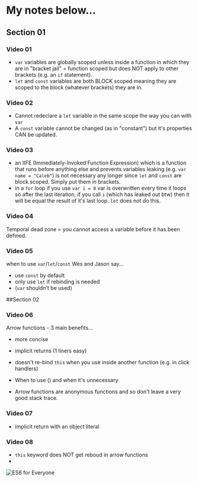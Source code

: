 # My notes below...

## Section 01
### Video 01
- `var` variables are globally scoped unless inside a function in which they are in "bracket jail" = function scoped but does NOT apply to other brackets (e.g. an `if` statement).
- `let` and `const` variables are both BLOCK scoped meaning they are scoped to the block (whatever brackets) they are in.

### Video 02
- Cannot redeclare a `let` variable in the same scope the way you can with `var`
- A `const` variable cannot be changed (as in "constant") but it's properties CAN be updated.

### Video 03
- an IIFE (Immediately-Invoked Function Expression) which is a function that runs before anything else and prevents variables leaking (e.g. `var name = "Caleb"`) is not necessary any longer since `let` and `const` are block scoped. Simply put them in brackets.
- in a `for` loop if you use `var i = 0` var is overwritten every time it loops so after the last iteration, if you call `i` (which has leaked out btw) then it will be equal the result of it's last loop. `let` does not do this.

### Video 04
Temporal dead zone = you cannot access a variable before it has been defined.

### Video 05
when to use `var`/`let`/`const`
Wes and Jason say...
  - use `const` by default
  - only use `let` if rebinding is needed
  - (`var` shouldn't be used)

##Section 02
### Video 06
Arrow functions - 3 main benefits...
  - more concise
  - implicit returns (1 liners easy)
  - doesn't re-bind `this` when you use inside another function (e.g. in click handlers)

- When to use () and when it's unnecessary
- Arrow functions are anonymous functions and so don't leave a very good stack trace.

### Video 07
- implicit return with an object literal

### Video 08
- `this` keyword does NOT get reboud in arrow functions
- 




![ES6 for Everyone](https://es6.io/images/es6-facebook-share.png?cool=yah)
